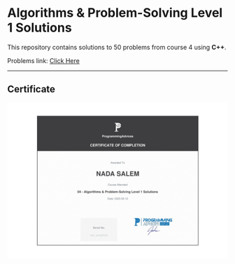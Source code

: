 # Algorithms & Problem-Solving Level 1 Solutions

This repository contains solutions to 50 problems from course 4 using **C++**.  

Problems link: [Click Here](https://drive.google.com/drive/folders/1KYx0BF7qNBxAaiVjmjwTNrsz3e2WKy2W)

---

## Certificate

![Certificate](./certificate.png)
